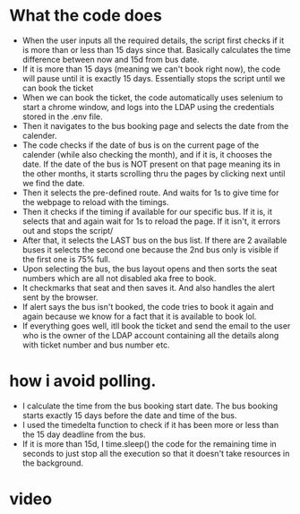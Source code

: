 # What the code does
- When the user inputs all the required details, the script first checks if it is more than or less than 15 days since that. Basically calculates the time difference between now and 15d from bus date. 
- If it is more than 15 days (meaning we can't book right now), the code will pause until it is exactly 15 days. Essentially stops the script until we can book the ticket
- When we can book the ticket, the code automatically uses selenium to start a chrome window, and logs into the LDAP using the credentials stored in the .env file.
- Then it navigates to the bus booking page and selects the date from the calender.
- The code checks if the date of bus is on the current page of the calender (while also checking the month), and if it is, it chooses the date. If the date of the bus is NOT present on that page meaning its in the other months, it starts scrolling thru the pages by clicking next until we find the date.
- Then it selects the pre-defined route. And waits for 1s to give time for the webpage to reload with the timings.
- Then it checks if the timing if available for our specific bus. If it is, it selects that and again wait for 1s to reload the page. If it isn't, it errors out and stops the script/
- After that, it selects the LAST bus on the bus list. If there are 2 available buses it selects the second one because the 2nd bus only is visible if the first one is 75% full.
- Upon selecting the bus, the bus layout opens and then sorts the seat numbers which are all not disabled aka free to book. 
- It checkmarks that seat and then saves it. And also handles the alert sent by the browser. 
- If alert says the bus isn't booked, the code tries to book it again and again because we know for a fact that it is available to book lol.
- If everything goes well, itll book the ticket and send the email to the user who is the owner of the LDAP account containing all the details along with ticket number and bus number etc.

# how i avoid polling.
- I calculate the time from the bus booking start date. The bus booking starts exactly 15 days before the date and time of the bus.
- I used the timedelta function to check if it has been more or less than the 15 day deadline from the bus.
- If it is more than 15d, I time.sleep() the code for the remaining time in seconds to just stop all the execution so that it doesn't take resources in the background.

# video